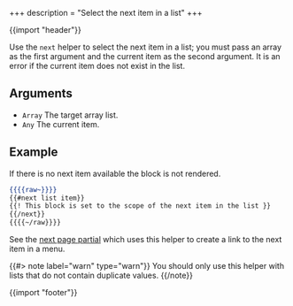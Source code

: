 +++
description = "Select the next item in a list"
+++

{{import "header"}}

Use the `next` helper to select the next item in a list; you must pass an array as the first argument and the current item as the second argument. It is an error if the current item does not exist in the list.

## Arguments

* `Array` The target array list.
* `Any` The current item.

## Example

If there is no next item available the block is not rendered.

```handlebars
{{{{raw~}}}}
{{#next list item}}
{{! This block is set to the scope of the next item in the list }}
{{/next}}
{{{{~/raw}}}}
```

See the [next page partial](https://github.com/uwe-app/plugins/blob/master/std/menu/partials/next-page.hbs) which uses this helper to create a link to the next item in a menu.

{{#> note label="warn" type="warn"}}
You should only use this helper with lists that do not contain duplicate values.
{{/note}}


{{import "footer"}}
